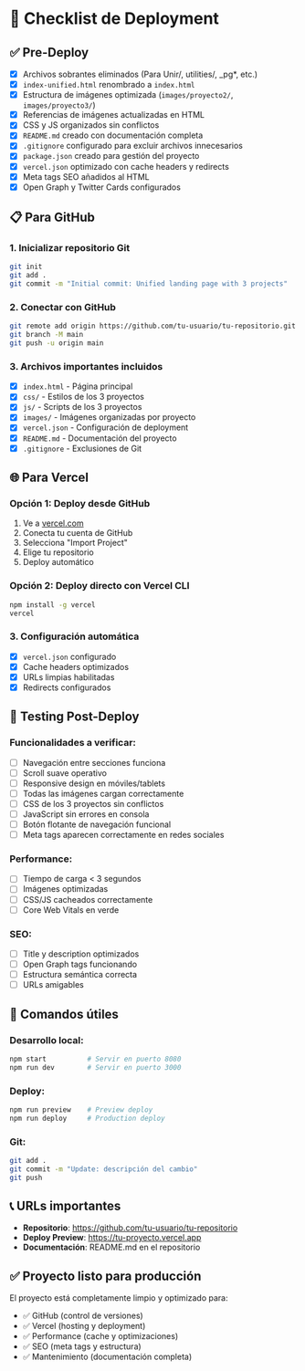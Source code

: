 # 🚀 Checklist de Deployment

## ✅ Pre-Deploy

- [x] Archivos sobrantes eliminados (Para Unir/, utilities/, _pg*, etc.)
- [x] `index-unified.html` renombrado a `index.html`
- [x] Estructura de imágenes optimizada (`images/proyecto2/`, `images/proyecto3/`)
- [x] Referencias de imágenes actualizadas en HTML
- [x] CSS y JS organizados sin conflictos
- [x] `README.md` creado con documentación completa
- [x] `.gitignore` configurado para excluir archivos innecesarios
- [x] `package.json` creado para gestión del proyecto
- [x] `vercel.json` optimizado con cache headers y redirects
- [x] Meta tags SEO añadidos al HTML
- [x] Open Graph y Twitter Cards configurados

## 📋 Para GitHub

### 1. Inicializar repositorio Git
```bash
git init
git add .
git commit -m "Initial commit: Unified landing page with 3 projects"
```

### 2. Conectar con GitHub
```bash
git remote add origin https://github.com/tu-usuario/tu-repositorio.git
git branch -M main
git push -u origin main
```

### 3. Archivos importantes incluidos
- [x] `index.html` - Página principal
- [x] `css/` - Estilos de los 3 proyectos
- [x] `js/` - Scripts de los 3 proyectos  
- [x] `images/` - Imágenes organizadas por proyecto
- [x] `vercel.json` - Configuración de deployment
- [x] `README.md` - Documentación del proyecto
- [x] `.gitignore` - Exclusiones de Git

## 🌐 Para Vercel

### Opción 1: Deploy desde GitHub
1. Ve a [vercel.com](https://vercel.com)
2. Conecta tu cuenta de GitHub
3. Selecciona "Import Project"
4. Elige tu repositorio
5. Deploy automático

### Opción 2: Deploy directo con Vercel CLI
```bash
npm install -g vercel
vercel
```

### 3. Configuración automática
- [x] `vercel.json` configurado
- [x] Cache headers optimizados
- [x] URLs limpias habilitadas
- [x] Redirects configurados

## 🧪 Testing Post-Deploy

### Funcionalidades a verificar:
- [ ] Navegación entre secciones funciona
- [ ] Scroll suave operativo
- [ ] Responsive design en móviles/tablets
- [ ] Todas las imágenes cargan correctamente
- [ ] CSS de los 3 proyectos sin conflictos
- [ ] JavaScript sin errores en consola
- [ ] Botón flotante de navegación funcional
- [ ] Meta tags aparecen correctamente en redes sociales

### Performance:
- [ ] Tiempo de carga < 3 segundos
- [ ] Imágenes optimizadas
- [ ] CSS/JS cacheados correctamente
- [ ] Core Web Vitals en verde

### SEO:
- [ ] Title y description optimizados
- [ ] Open Graph tags funcionando
- [ ] Estructura semántica correcta
- [ ] URLs amigables

## 🔧 Comandos útiles

### Desarrollo local:
```bash
npm start          # Servir en puerto 8080
npm run dev        # Servir en puerto 3000
```

### Deploy:
```bash
npm run preview    # Preview deploy
npm run deploy     # Production deploy
```

### Git:
```bash
git add .
git commit -m "Update: descripción del cambio"
git push
```

## 📞 URLs importantes

- **Repositorio**: https://github.com/tu-usuario/tu-repositorio
- **Deploy Preview**: https://tu-proyecto.vercel.app
- **Documentación**: README.md en el repositorio

## ✅ Proyecto listo para producción

El proyecto está completamente limpio y optimizado para:
- ✅ GitHub (control de versiones)
- ✅ Vercel (hosting y deployment)
- ✅ Performance (cache y optimizaciones)
- ✅ SEO (meta tags y estructura)
- ✅ Mantenimiento (documentación completa)
